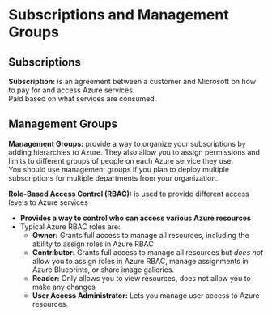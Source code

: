 # Subscriptions and Management Groups

## Subscriptions

**Subscription:** is an agreement between a customer and Microsoft on how to pay for and access Azure services.  
Paid based on what services are consumed.  

## Management Groups

**Management Groups:** provide a way to organize your subscriptions by adding hierarchies to Azure.  They also allow you to assign permissions and limits to different groups of people on each Azure service they use.  
You should use management groups if you plan to deploy multiple subscriptions for multiple departments from your organization.  

**Role-Based Access Control (RBAC):** is used to provide different access levels to Azure services
  - **Provides a way to control who can access various Azure resources**
- Typical Azure RBAC roles are:
  - **Owner:** Grants full access to manage all resources, including the ability to assign roles in Azure RBAC
  - **Contributor:** Grants full access to manage all resources but *does not* allow you to assign roles in Azure RBAC, manage assignments in Azure Blueprints, or share image galleries.
  - **Reader:** Only allows you to view resources, does not allow you to make any changes
  - **User Access Administrator:** Lets you manage user access to Azure resources.

